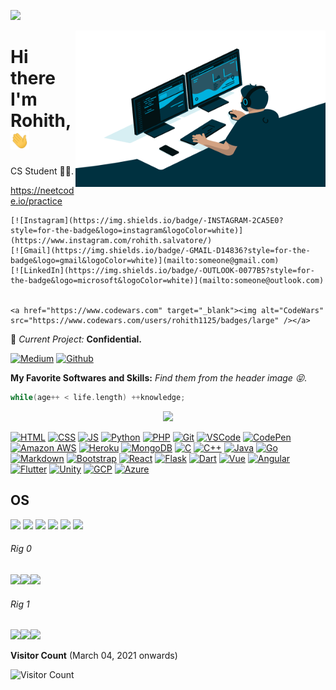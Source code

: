 
![](https://github.com/halfrost/halfrost/blob/master/icons/header_.png)


 <img align="right" alt="GIF" src="https://github.com/rohith1125/rohith1125/blob/master/code.gif?raw=true" width="400" height="250" />


# Hi there I'm Rohith,<img src="https://github.com/rohith1125/rohith1125/blob/master/wave.gif" width="30px">


CS Student
👨‍💻.

https://neetcode.io/practice
```
[![Instagram](https://img.shields.io/badge/-INSTAGRAM-2CA5E0?style=for-the-badge&logo=instagram&logoColor=white)](https://www.instagram.com/rohith.salvatore/)
[![Gmail](https://img.shields.io/badge/-GMAIL-D14836?style=for-the-badge&logo=gmail&logoColor=white)](mailto:someone@gmail.com)
[![LinkedIn](https://img.shields.io/badge/-OUTLOOK-0077B5?style=for-the-badge&logo=microsoft&logoColor=white)](mailto:someone@outlook.com)


<a href="https://www.codewars.com" target="_blank"><img alt="CodeWars" src="https://www.codewars.com/users/rohith1125/badges/large" /></a>
```




🚧 *Current Project:* **Confidential.**



   
   
<a href="https://rohithcodes.medium.com/" target="_blank"><img alt="Medium" src="https://img.shields.io/badge/medium-%2312100E.svg?&style=for-the-badge&logo=medium&logoColor=white" /></a>
<a href="https://github.com/rohith1125" target="_blank"><img alt="Github" src="https://img.shields.io/badge/GitHub-%2312100E.svg?&style=for-the-badge&logo=Github&logoColor=white" /></a>




 <!---
 <img align='right' src="https://github-readme-stats.vercel.app/api?username=rohith1125&show_icons=true">

 
 <img align='bottom' src="https://github-readme-stats.vercel.app/api/top-langs/?username=rohith1125&layout=compact&theme=light" />
--->

**My Favorite Softwares and Skills:**  *Find them from the header image 😝.*





```C
while(age++ < life.length) ++knowledge;
```
<!---<p><img align="left" src="https://github-readme-stats.vercel.app/api/top-langs?username=rohith1125" alt="rohith1125" /></p>--->

<!---
<img src="https://now-playing-codestackr.vercel.app/api/spotify-playing" alt="rohith1125 Spotify Playing" width="350" onclick="return false;"/>



<!---<p align="center">
    <img src="https://github-readme-stats.vercel.app/api?username=rohith1125&count_private=true&show_icons=true&hide_title=true&theme=cobalt" />
    <img src="https://github-readme-stats.vercel.app/api/top-langs/?username=rohith1125&layout=compact&theme=cobalt" />
</p>

--->
















<p align="center">
    <img src="https://github-profile-trophy.vercel.app/?username=rohith1125&theme=onedark&no-bg=true&rank=-C,-B"></img>
</p>








[![HTML](https://img.shields.io/static/v1?label=HTML&message=5&color=E34F26&style=for-the-badge&logo=html5)](https://en.wikipedia.org/wiki/HTML5)
[![CSS](https://img.shields.io/static/v1?label=CSS&message=3&color=1572B6&style=for-the-badge&logo=css3)](https://en.wikipedia.org/wiki/CSS)
[![JS](https://img.shields.io/badge/Javascript-323330?style=for-the-badge&logo=javascript&logoColor=F7DF1E)](https://en.wikipedia.org/wiki/JS)
[![Python](https://img.shields.io/badge/Python-3776AB?style=for-the-badge&logo=python&logoColor=white)](https://en.wikipedia.org/wiki/Python_(programming_language))
[![PHP](https://img.shields.io/badge/PHP-777BB4?style=for-the-badge&logo=php&logoColor=white)](https://en.wikipedia.org/wiki/PHP)
[![Git](https://img.shields.io/badge/Git%20-%23302F2F.svg?&style=for-the-badge&logo=Git&logoColor=F05032)](https://git-scm.com/)
[![VSCode](https://img.shields.io/badge/VSCode%20-%232B2B30.svg?&style=for-the-badge&logo=Visual%20Studio%20Code&logoColor=007ACC)](https://code.visualstudio.com/)
[![CodePen](https://img.shields.io/badge/CodePen%20-%23000000.svg?&style=for-the-badge&logo=CodePen&logoColor=FFFFFF)](https://codepen.io/rohith1125)
[![Amazon AWS](https://img.shields.io/badge/Amazon%20AWS%20-%23232F3E.svg?&style=for-the-badge&logo=Amazon%20AWS&logoColor=FF9900)](https://aws.amazon.com/)
[![Heroku](https://img.shields.io/badge/Heroku-430098?style=for-the-badge&logo=heroku&logoColor=white)](https://www.heroku.com/what)
[![MongoDB](https://img.shields.io/badge/MongoDB-4EA94B?style=for-the-badge&logo=mongodb&logoColor=white)](https://www.mongodb.com/3)
[![C](https://img.shields.io/badge/C-00599C?style=for-the-badge&logo=c&logoColor=white)](https://docs.microsoft.com/en-us/cpp/c-language/?view=msvc-160)
[![C++](https://img.shields.io/badge/C%2B%2B-00599C?style=for-the-badge&logo=c%2B%2B&logoColor=white)](https://docs.microsoft.com/en-us/cpp/cpp/?view=msvc-160)
[![Java](https://img.shields.io/badge/Java-ED8B00?style=for-the-badge&logo=java&logoColor=white)](https://docs.oracle.com/en/java/)
[![Go](https://img.shields.io/badge/Go-00ADD8?style=for-the-badge&logo=go&logoColor=white)](https://golang.org/doc/)
[![Markdown](https://img.shields.io/badge/Markdown-000000?style=for-the-badge&logo=markdown&logoColor=white)](https://www.markdownguide.org/)
[![Bootstrap](https://img.shields.io/badge/Bootstrap%20-%23563D7C.svg?&style=for-the-badge&logo=Bootstrap&logoColor=FFFFFF)](https://en.wikipedia.org/wiki/Bootstrap_(front-end_framework))
[![React](https://img.shields.io/badge/React-20232A?style=for-the-badge&logo=react&logoColor=61DAFB)](https://en.wikipedia.org/wiki/React_(JavaScript_library))
[![Flask](https://img.shields.io/badge/Flask%20-%23000000.svg?&style=for-the-badge&logo=Flask&logoColor=FFFFFF)](https://en.wikipedia.org/wiki/Flask_(web_framework))
[![Dart](https://img.shields.io/badge/Dart-0175C2?style=for-the-badge&logo=dart&logoColor=white)](https://dart.dev/guides)
[![Vue](https://img.shields.io/badge/Vue.js-35495E?style=for-the-badge&logo=vue.js&logoColor=4FC08D)](https://vuejs.org/v2/guide/)
[![Angular](https://img.shields.io/badge/Angular-DD0031?style=for-the-badge&logo=angular&logoColor=white)](https://angular.io/docs)
[![Flutter](https://img.shields.io/badge/Flutter-02569B?style=for-the-badge&logo=flutter&logoColor=white)](https://flutter.dev/docs)
[![Unity](https://img.shields.io/badge/Unity-100000?style=for-the-badge&logo=unity&logoColor=white)](https://docs.unity3d.com/Manual/index.html)
[![GCP](https://img.shields.io/badge/Google_Cloud-4285F4?style=for-the-badge&logo=google-cloud&logoColor=white)](https://cloud.google.com)
[![Azure](https://img.shields.io/badge/Microsoft_Azure-0089D6?style=for-the-badge&logo=microsoft-azure&logoColor=white)](https://azure.microsoft.com/en-au/)

## OS
<img src="https://img.shields.io/badge/Android-3DDC84?style=for-the-badge&logo=android&logoColor=white" /> <img src="https://img.shields.io/badge/Windows-0078D6?style=for-the-badge&logo=windows&logoColor=white" /> <img src="https://img.shields.io/badge/Ubuntu-E95420?style=for-the-badge&logo=ubuntu&logoColor=white" /> <img src="https://img.shields.io/badge/Arch_Linux-1793D1?style=for-the-badge&logo=arch-linux&logoColor=white" /> <img src="https://img.shields.io/badge/Tails-56347C?style=for-the-badge&logo=tails&logoColor=white" /> <img src="https://img.shields.io/badge/iOS-000000?style=for-the-badge&logo=ios&logoColor=white" />
###### Rig 0
<img src="https://img.shields.io/badge/Windows-HP_Envy_17T-0078D6?style=for-the-badge&logo=windows&logoColor=white" /><img src="https://img.shields.io/badge/Intel-Core_i7--10510 U-0071C5?style=for-the-badge&logo=intel&logoColor=white" /><img src="https://img.shields.io/badge/NVIDIA-MX250-76B900?style=for-the-badge&logo=nvidia&logoColor=white" />
###### Rig 1
<img src="https://img.shields.io/badge/Windows-Legion_5i-0078D6?style=for-the-badge&logo=windows&logoColor=white" /><img src="https://img.shields.io/badge/Intel-Core_i7--10750 H-0071C5?style=for-the-badge&logo=intel&logoColor=white" /><img src="https://img.shields.io/badge/NVIDIA-GTX1650-76B900?style=for-the-badge&logo=nvidia&logoColor=white" />



<!---[![GitHub](https://img.shields.io/badge/GitHub%20-%23181717.svg?&style=for-the-badge&logo=GitHub&logoColor=FFFFFF)](https://github.com/rohith1125)--->
<!---[![SASS](https://img.shields.io/static/v1?label=sass&style=for-the-badge&message=🦄&color=CC6699&logo=sass)](https://en.wikipedia.org/wiki/Sass_(stylesheet_language))
[![Javascript](https://img.shields.io/static/v1?label=JavaScript&message=ES8&style=for-the-badge&color=F7DF1E&logo=JavaScript)](https://en.wikipedia.org/wiki/JavaScript)--->
<!---[![Materialize](https://img.shields.io/badge/Materialize%20-%23EE6E73.svg?&style=for-the-badge&logo=Materialize&logoColor=FFFFFF)](https://materializecss.com/about.html)
[![Bootstrap](https://img.shields.io/badge/Bootstrap%20-%23563D7C.svg?&style=for-the-badge&logo=Bootstrap&logoColor=FFFFFF)](https://en.wikipedia.org/wiki/Bootstrap_(front-end_framework))
[![jQuery](https://img.shields.io/badge/jQuery%20-%231E2E3B.svg?&style=for-the-badge&logo=jQuery&logoColor=21ACE2)](https://en.wikipedia.org/wiki/JQuery)
[![React](https://img.shields.io/static/v1?label=React&style=for-the-badge&message=3.0.8&color=lightblue&logo=react)](https://en.wikipedia.org/wiki/React_(JavaScript_library))
[![Flask](https://img.shields.io/badge/Flask%20-%23000000.svg?&style=for-the-badge&logo=Flask&logoColor=FFFFFF)](https://en.wikipedia.org/wiki/Flask_(web_framework))
[![Jinja](https://img.shields.io/badge/Jinja%20-%23000000.svg?&style=for-the-badge&logo=Jinja&logoColor=B41717)](https://en.wikipedia.org/wiki/Jinja_(template_engine))
[![Django](https://img.shields.io/badge/Django%20-%23092E20.svg?&style=for-the-badge&logo=Django&logoColor=FFFFFF)](https://en.wikipedia.org/wiki/Django_(web_framework))
[![Google Maps](https://img.shields.io/badge/Google%20Maps%20-%234285F4.svg?&style=for-the-badge&logo=Google%20Maps&logoColor=FFFFFF)](https://en.wikipedia.org/wiki/Google_Maps)
[![Stripe](https://img.shields.io/badge/Stripe%20-%23646EDE.svg?&style=for-the-badge&logo=Stripe&logoColor=FFFFFF)](https://en.wikipedia.org/wiki/Stripe_(company))
[![Font Awesome](https://img.shields.io/badge/Font%20Awesome%20-%23339AF0.svg?&style=for-the-badge&logo=Font%20Awesome&logoColor=FFFFFF)](https://en.wikipedia.org/wiki/Font_Awesome)--->
<!---[![Gitpod](https://img.shields.io/badge/Gitpod%20-%231D1D1D.svg?&style=for-the-badge&logo=Gitpod&logoColor=1AA6E4)](https://www.gitpod.io/docs/)--->
<!---[![MySQL](https://img.shields.io/badge/MySQL%20-%2300758F.svg?&style=for-the-badge&logo=MySQL&logoColor=FFFFFF)](https://www.mysql.com/)
[![PostgreSQL](https://img.shields.io/badge/PostgreSQL%20-%23336791.svg?&style=for-the-badge&logo=PostgreSQL&logoColor=FFFFFF)](https://www.postgresql.org/)
[![SQLite](https://img.shields.io/badge/SQLite%20-%23003B57.svg?&style=for-the-badge&logo=SQLite&logoColor=FFFFFF)](https://www.sqlite.org/index.html)
[![Jasmine](https://img.shields.io/badge/Jasmine%20-%238A4182.svg?&style=for-the-badge&logo=Jasmine&logoColor=FFFFFF)](https://jasmine.github.io/)
[![Adobe Photoshop](https://img.shields.io/badge/Adobe%20Photoshop%20-%23001C25.svg?&style=for-the-badge&logo=Adobe%20Photoshop&logoColor=00C3F8)](https://www.adobe.com/ca/products/photoshop.html)--->

**Visitor Count**  (March 04, 2021 onwards)

![Visitor Count](https://profile-counter.glitch.me/{rohith1125}/count.svg)







